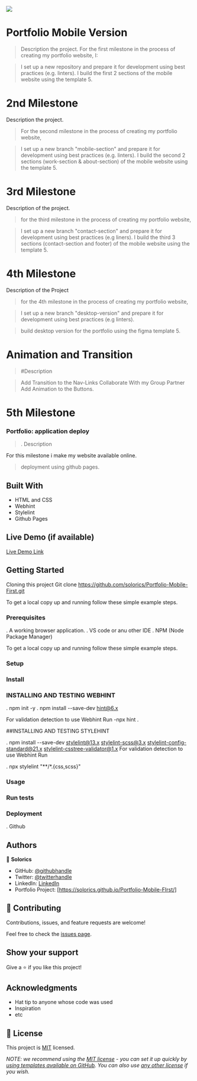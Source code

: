 ![](https://img.shields.io/badge/Microverse-blueviolet)

# Portfolio Mobile Version

> Description the project.
> For the first milestone in the process of creating my portfolio website, I:

> I set up a new repository and prepare it for development using best practices (e.g. linters).
> I build the first 2 sections of the mobile website using the template 5.

# 2nd  Milestone

Description the project.
> For the second milestone in the process of creating my portfolio website,

> I set up a new branch "mobile-section" and prepare it for development using best practices (e.g. linters).
> I build the second 2 sections (work-section & about-section) of the mobile website using the template 5.

# 3rd Milestone

Description of the project.

> for the third milestone in the process of creating my portfolio website,

> I set up a new branch "contact-section" and prepare it for development using best practices (e.g liners).
> I build the third 3 sections (contact-section and footer) of the mobile website using the template 5.

# 4th Milestone 
 
 Description of the Project

 > for the 4th milestone in the process of creating my portfolio website,

 > I set up a new branch "desktop-version" and prepare it for development using best practices (e.g linters).

 > build desktop version for the portfolio using the figma template 5.

# Animation and Transition

>  #Description

> Add Transition to the Nav-Links
> Collaborate With my Group Partner
> Add Animation to the Buttons.

# 5th Milestone

### Portfolio: application deploy

>. Description

For this milestone i make my website available online.

> deployment using github pages.

## Built With

- HTML and CSS
- Webhint
- Stylelint
- Github Pages

## Live Demo (if available)

[Live Demo Link](https://solorics.github.io/Portfolio-Mobile-FIrst/)


## Getting Started

Cloning this project Git clone https://github.com/solorics/Portfolio-Mobile-First.git

To get a local copy up and running follow these simple example steps.

### Prerequisites
. A working browser application.
. VS code or anu other IDE
. NPM (Node Package Manager)


To get a local copy up and running follow these simple example steps.

### Setup
### Install

### INSTALLING AND TESTING WEBHINT

. npm init -y
. npm install --save-dev hint@6.x

For validation detection to use Webhint Run -npx hint .

##INSTALLING AND TESTING STYLEHINT

. npm install --save-dev stylelint@13.x stylelint-scss@3.x stylelint-config-standard@21.x stylelint-csstree-validator@1.x
For validation detection to use Webhint Run

. npx stylelint "**/*.{css,scss}"
### Usage
### Run tests
### Deployment

 . Github


## Authors

👤 **Solorics**


- GitHub: [@githubhandle](https://github.com/solorics)
- Twitter: [@twitterhandle](https://twitter.com/Solorics2)
- LinkedIn: [LinkedIn](https://www.linkedin.com/in/solomon-opeyemi-0427a6155/)
- Portfolio Project: [https://solorics.github.io/Portfolio-Mobile-FIrst/]

## 🤝 Contributing

Contributions, issues, and feature requests are welcome!

Feel free to check the [issues page](../../issues/).

## Show your support

Give a ⭐️ if you like this project!

## Acknowledgments

- Hat tip to anyone whose code was used
- Inspiration
- etc

## 📝 License

This project is [MIT](./LICENSE) licensed.

_NOTE: we recommend using the [MIT license](https://choosealicense.com/licenses/mit/) - you can set it up quickly by [using templates available on GitHub](https://docs.github.com/en/communities/setting-up-your-project-for-healthy-contributions/adding-a-license-to-a-repository). You can also use [any other license](https://choosealicense.com/licenses/) if you wish._
